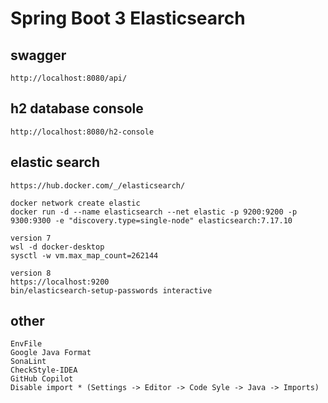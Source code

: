 # Spring Boot 3 Elasticsearch

## swagger

    http://localhost:8080/api/

## h2 database console

    http://localhost:8080/h2-console

## elastic search

    https://hub.docker.com/_/elasticsearch/

    docker network create elastic
    docker run -d --name elasticsearch --net elastic -p 9200:9200 -p 9300:9300 -e "discovery.type=single-node" elasticsearch:7.17.10

    version 7
    wsl -d docker-desktop
    sysctl -w vm.max_map_count=262144

    version 8
    https://localhost:9200
    bin/elasticsearch-setup-passwords interactive

## other

    EnvFile
    Google Java Format
    SonaLint
    CheckStyle-IDEA
    GitHub Copilot
    Disable import * (Settings -> Editor -> Code Syle -> Java -> Imports)